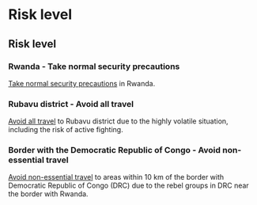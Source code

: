 # Risk level

## Risk level

### Rwanda - Take normal security precautions

[Take normal security precautions](#levels "Risk Levels") in Rwanda.

### Rubavu district - Avoid all travel

[Avoid all travel](#levels "Risk Levels") to Rubavu district due to the highly volatile situation, including the risk of active fighting.

### Border with the Democratic Republic of Congo - Avoid non-essential travel

[Avoid non-essential travel](#levels "Risk Levels") to areas within 10 km of the border with Democratic Republic of Congo (DRC) due to the rebel groups in DRC near the border with Rwanda.